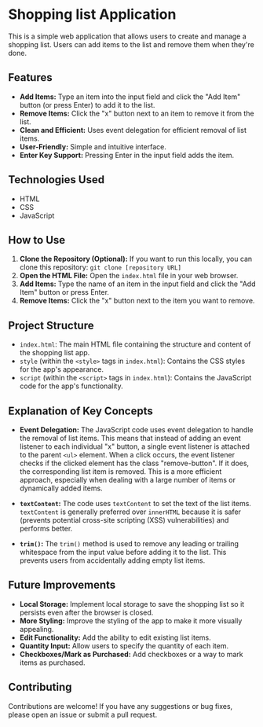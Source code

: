 
# Shopping list Application 

This is a simple web application that allows users to create and manage a shopping list.  Users can add items to the list and remove them when they're done.

## Features

* **Add Items:**  Type an item into the input field and click the "Add Item" button (or press Enter) to add it to the list.
* **Remove Items:** Click the "x" button next to an item to remove it from the list.
* **Clean and Efficient:** Uses event delegation for efficient removal of list items.
* **User-Friendly:** Simple and intuitive interface.
* **Enter Key Support:** Pressing Enter in the input field adds the item.

## Technologies Used

* HTML
* CSS
* JavaScript

## How to Use

1.  **Clone the Repository (Optional):** If you want to run this locally, you can clone this repository: `git clone [repository URL]`
2.  **Open the HTML File:** Open the `index.html` file in your web browser.
3.  **Add Items:** Type the name of an item in the input field and click the "Add Item" button or press Enter.
4.  **Remove Items:** Click the "x" button next to the item you want to remove.

## Project Structure

*   `index.html`: The main HTML file containing the structure and content of the shopping list app.
*   `style` (within the `<style>` tags in `index.html`):  Contains the CSS styles for the app's appearance.
*   `script` (within the `<script>` tags in `index.html`): Contains the JavaScript code for the app's functionality.

##  Explanation of Key Concepts

*   **Event Delegation:** The JavaScript code uses event delegation to handle the removal of list items. This means that instead of adding an event listener to each individual "x" button, a single event listener is attached to the parent `<ul>` element.  When a click occurs, the event listener checks if the clicked element has the class "remove-button". If it does, the corresponding list item is removed. This is a more efficient approach, especially when dealing with a large number of items or dynamically added items.

*   **`textContent`:** The code uses `textContent` to set the text of the list items. `textContent` is generally preferred over `innerHTML` because it is safer (prevents potential cross-site scripting (XSS) vulnerabilities) and performs better.

*   **`trim()`:** The `trim()` method is used to remove any leading or trailing whitespace from the input value before adding it to the list. This prevents users from accidentally adding empty list items.

## Future Improvements

*   **Local Storage:** Implement local storage to save the shopping list so it persists even after the browser is closed.
*   **More Styling:** Improve the styling of the app to make it more visually appealing.
*   **Edit Functionality:** Add the ability to edit existing list items.
*   **Quantity Input:** Allow users to specify the quantity of each item.
*   **Checkboxes/Mark as Purchased:** Add checkboxes or a way to mark items as purchased.

## Contributing

Contributions are welcome! If you have any suggestions or bug fixes, please open an issue or submit a pull request.

